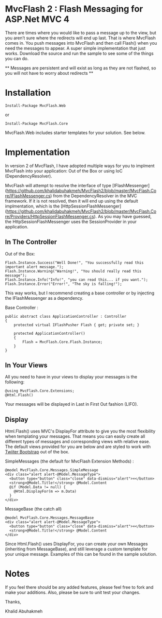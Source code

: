 MvcFlash 2 : Flash Messaging for ASP.Net MVC 4
===

There are times where you would like to pass a message up to the view, but you aren’t sure where the redirects will end up last. That is where MvcFlash comes in. You push messages into MvcFlash and then call Flash() when you need the messages to appear. A super simple implementation that just works. Download the source and run the sample to see some of the things you can do.

** Messages are persistent and will exist as long as they are not flashed, so you will not have to worry about redirects **

Installation
===

    Install-Package MvcFlash.Web

or

	Install-Package MvcFlash.Core

MvcFlash.Web includes starter templates for your solution. See below.

Implementation
===

In version 2 of MvcFlash, I have adopted multiple ways for you to implment MvcFlash into your application: Out of the Box or using IoC (DependencyResolver).

MvcFlash will attempt to resolve the interface of type [IFlashMessenger] (https://github.com/khalidabuhakmeh/MvcFlash2/blob/master/MvcFlash.Core/IFlashMessenger.cs) from the DependencyResolver in the MVC framework. If it is not resolved, then it will end up using the default implmentation, which is the [HttpSessionFlashMessenger] (https://github.com/khalidabuhakmeh/MvcFlash2/blob/master/MvcFlash.Core/Providers/HttpSessionFlashMessenger.cs). As you may have guessed, the HttpSessionFlashMessenger uses the SessionProvider in your application.

In The Controller
---

Out of the Box:

    Flash.Instance.Success("Well Done!", "You successfully read this important alert message.");
    Flash.Instance.Warning("Warning!", "You should really read this message");
    Flash.Instance.Info("Info!", "you can read this... if you want.");
    Flash.Instance.Error("Error!", "The sky is falling!");


This way works, but I recommend creating a base controller or by injecting the IFlashMessenger as a dependency.

Base Controller :

    public abstract class ApplicationController : Controller
    {
        protected virtual IFlashPusher Flash { get; private set; }

        protected ApplicationController()
        {
            Flash = MvcFlash.Core.Flash.Instance;
        }
    }

In Your Views
---

All you need to have in your views to display your messages is the following:

    @using MvcFlash.Core.Extensions;
    @Html.Flash()

Your messages will be displayed in Last in First Out fashion (LIFO).


Display
---

Html.Flash() uses MVC's DisplayFor attribute to give you the most flexibility when templating your messages. That means you can easily create all different types of messages and corresponding views with relative ease. The default views provided for you are below and are styled to work with [Twiiter Bootstrap](http://twitter.github.com/bootstrap/) out of the box.

SimpleMessages (the default for MvcFlash Extension Methods) :

    @model MvcFlash.Core.Messages.SimpleMessage
	<div class="alert alert-@Model.MessageType">
	  <button type="button" class="close" data-dismiss="alert">×</button>
	  <strong>@Model.Title!</strong> @Model.Content
	  @if (Model.Data != null) {
	    @Html.DisplayFor(m => m.Data)
	  }
	</div>

MessageBase (the catch all)

    @model MvcFlash.Core.Messages.MessageBase
	<div class="alert alert-@Model.MessageType">
	  <button type="button" class="close" data-dismiss="alert">×</button>
	  <strong>@Model.Title!</strong> @Model.Content
	</div>


Since Html.Flash() uses DisplayFor, you can create your own Messages (inheriting from MessageBase), and still leverage a custom template for your unique message. Examples of this can be found in the sample solution.

Notes
===

If you feel there should be any added features, please feel free to fork and make your additions. Also, please be sure to unit test your changes.

Thanks,

Khalid Abuhakmeh
